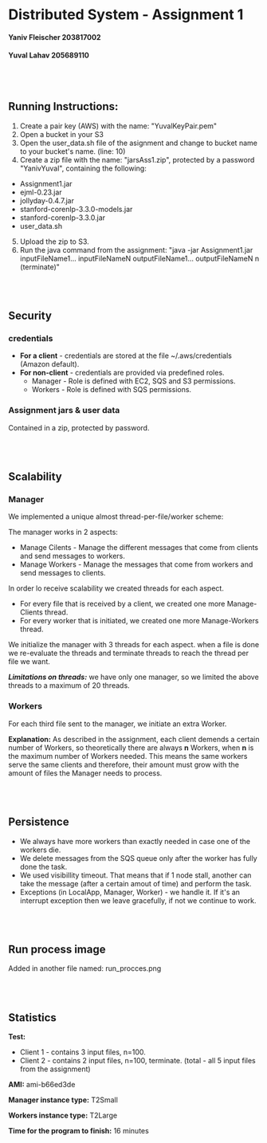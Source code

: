# Distributed System - Assignment 1

#### Yaniv Fleischer 203817002
#### Yuval Lahav 205689110

<br/><br/>
## Running Instructions:
1. Create a pair key (AWS) with the name: "YuvalKeyPair.pem" 
2. Open a bucket in your S3
3. Open the user_data.sh file of the asignment and change to bucket name to your bucket's name. 
(line: 10)
4. Create a zip file with the name: "jarsAss1.zip", protected by a password "YanivYuval", containing the following:
 * Assignment1.jar
 * ejml-0.23.jar
 * jollyday-0.4.7.jar
 * stanford-corenlp-3.3.0-models.jar
 * stanford-corenlp-3.3.0.jar
 * user_data.sh
5. Upload the zip to S3. 
6. Run the java command from the assignment:
"java -jar Assignment1.jar inputFileName1… inputFileNameN outputFileName1… outputFileNameN n (terminate)"
 

<br/><br/>
## Security
### credentials
* __For a client__ - credentials are stored at the file ~/.aws/credentials (Amazon default).
* __For non-client__ - credentials are provided via predefined roles.
    * Manager - Role is defined with EC2, SQS and S3 permissions.
    * Workers - Role is defined with SQS permissions.
    
### Assignment jars & user data
Contained in a zip, protected by password.

<br/><br/>
## Scalability
### Manager
We implemented a unique almost thread-per-file/worker scheme:

The manager works in 2 aspects:
* Manage Cilents - Manage the different messages that come from clients and send messages to workers.
* Manage Workers - Manage the messages that come from workers and send messages to clients.

In order lo receive scalability we created threads for each aspect. 
* For every file that is received by a client, we created one more Manage-Clients thread.
* For every worker that is initiated, we created one more Manage-Workers thread.

We initialize the manager with 3 threads for each aspect.
when a file is done we re-evaluate the threads and terminate threads to reach the thread per file we want.


___Limitations on threads:___ we have only one manager, so we limited the above threads to a maximum of 20 threads.


### Workers
For each third file sent to the manager, we initiate an extra Worker.

__Explanation:__
As described in the assignment, each client demends a certain number of Workers, 
so theoretically there are always __n__ Workers, when __n__ is the maximum number of Workers needed. 
This means the same workers serve the same clients and therefore, their amount must grow with the amount of files the Manager needs to process. 

<br/><br/>
## Persistence
* We always have more workers than exactly needed in case one of the workers die.
* We delete messages from the SQS queue only after the worker has fully done the task. 
* We used visibillity timeout. That means that if 1 node stall, another can take the message (after a certain amout of time) and perform the task.
* Exceptions (in LocalApp, Manager, Worker) - we handle it. If it's an interrupt exception then we leave gracefully, if not we continue to work.

<br/><br/>
## Run process image
Added in another file named: run_procces.png

<br/><br/>
## Statistics
__Test:__ 
* Client 1 - contains 3 input files, n=100.
* Client 2 - contains 2 input files, n=100, terminate.
(total - all 5 input files from the assignment)

__AMI:__ ami-b66ed3de

__Manager instance type:__ T2Small

__Workers instance type:__ T2Large

__Time for the program to finish:__ 16 minutes





